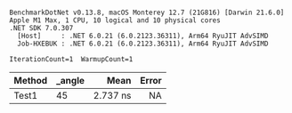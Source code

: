 ```

BenchmarkDotNet v0.13.8, macOS Monterey 12.7 (21G816) [Darwin 21.6.0]
Apple M1 Max, 1 CPU, 10 logical and 10 physical cores
.NET SDK 7.0.307
  [Host]     : .NET 6.0.21 (6.0.2123.36311), Arm64 RyuJIT AdvSIMD
  Job-HXEBUK : .NET 6.0.21 (6.0.2123.36311), Arm64 RyuJIT AdvSIMD

IterationCount=1  WarmupCount=1  

```
| Method | _angle | Mean     | Error |
|------- |------- |---------:|------:|
| Test1  | 45     | 2.737 ns |    NA |
